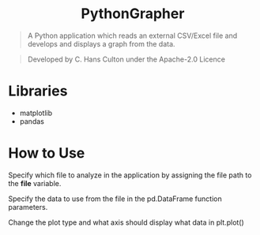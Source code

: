 <div align="center"><h1>PythonGrapher</h1></div>

 > A Python application which reads an external CSV/Excel file and develops and displays a graph from the data.
 
 > Developed by C. Hans Culton under the Apache-2.0 Licence

# Libraries
- matplotlib
- pandas

# How to Use
<div>
  <p>Specify which file to analyze in the application by assigning the file path to the <strong>file</strong> variable.</p>
  <p>Specify the data to use from the file in the pd.DataFrame function parameters.</p>
  <p>Change the plot type and what axis should display what data in plt.plot()</p>
</div>

